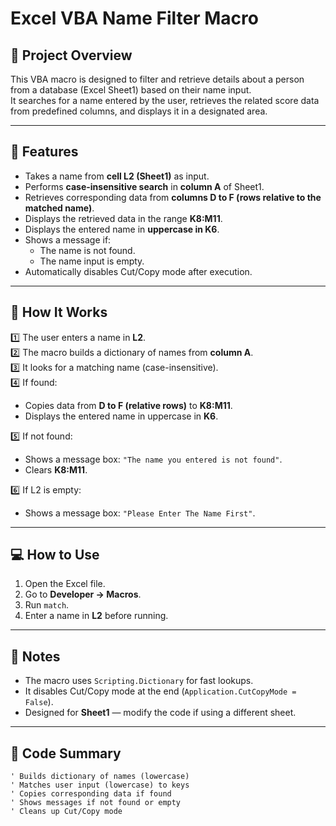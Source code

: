 # Excel VBA Name Filter Macro

## 📌 Project Overview
This VBA macro is designed to filter and retrieve details about a person from a database (Excel Sheet1) based on their name input.  
It searches for a name entered by the user, retrieves the related score data from predefined columns, and displays it in a designated area.  

---

## 🚀 Features
- Takes a name from **cell L2 (Sheet1)** as input.
- Performs **case-insensitive search** in **column A** of Sheet1.
- Retrieves corresponding data from **columns D to F (rows relative to the matched name)**.
- Displays the retrieved data in the range **K8:M11**.
- Displays the entered name in **uppercase in K6**.
- Shows a message if:
  - The name is not found.
  - The name input is empty.
- Automatically disables Cut/Copy mode after execution.

---

## 📂 How It Works
1️⃣ The user enters a name in **L2**.  
2️⃣ The macro builds a dictionary of names from **column A**.  
3️⃣ It looks for a matching name (case-insensitive).  
4️⃣ If found:
- Copies data from **D to F (relative rows)** to **K8:M11**.
- Displays the entered name in uppercase in **K6**.

5️⃣ If not found:
- Shows a message box: `"The name you entered is not found"`.
- Clears **K8:M11**.

6️⃣ If L2 is empty:
- Shows a message box: `"Please Enter The Name First"`.

---

## 💻 How to Use
1. Open the Excel file.
2. Go to **Developer → Macros**.
3. Run `match`.
4. Enter a name in **L2** before running.

---

## 📌 Notes
- The macro uses `Scripting.Dictionary` for fast lookups.
- It disables Cut/Copy mode at the end (`Application.CutCopyMode = False`).
- Designed for **Sheet1** — modify the code if using a different sheet.

---

## 📝 Code Summary
```vba
' Builds dictionary of names (lowercase)
' Matches user input (lowercase) to keys
' Copies corresponding data if found
' Shows messages if not found or empty
' Cleans up Cut/Copy mode
